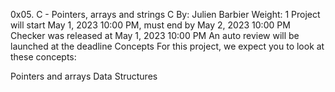 0x05. C - Pointers, arrays and strings
C
 By: Julien Barbier
 Weight: 1
 Project will start May 1, 2023 10:00 PM, must end by May 2, 2023 10:00 PM
 Checker was released at May 1, 2023 10:00 PM
 An auto review will be launched at the deadline
Concepts
For this project, we expect you to look at these concepts:

Pointers and arrays
Data Structures
